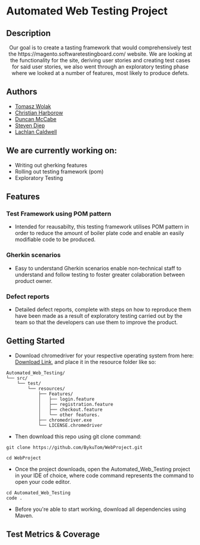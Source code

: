 # Automated Web Testing Project

## Description

<p align="center">Our goal is to create a tasting framework that would comprehensively test the https://magento.softwaretestingboard.com/ website. We are looking at the functionality for the site, deriving user stories and creating test cases for said user stories, we also went through an exploratory testing phase where we looked at a number of features, most likely to produce defets.</p>

## Authors

- [Tomasz Wolak](https://github.com/BykuTom)
- [Christian Harborow](https://github.com/ChristianHarborow)
- [Duncan McCabe](https://github.com/dmac1954-sys)
- [Steven Diep](https://github.com/stevrnd)
- [Lachlan Caldwell](https://github.com/lachlan-caldwell)

## We are currently working on:

- Writing out gherking features
- Rolling out testing framework (pom)
- Exploratory Testing

## Features

### Test Framework using POM pattern

- Intended for reausabilty, this testing framework utilises POM pattern in order to reduce the amount of boiler plate code and enable an easily modifiable code to be produced.

### Gherkin scenarios

- Easy to understand Gherkin scenarios enable non-technical staff to understand and follow testing to foster greater colaboration between product owner.

### Defect reports

- Detailed defect reports, complete with steps on how to reproduce them have been made as a result of exploratory testing carried out by the team so that the developers can use them to improve the product.

## Getting Started

- Download chromedriver for your respective operating system from here: [Download Link](https://googlechromelabs.github.io/chrome-for-testing/), and place it in the resource folder like so:

```Arduino
Automated_Web_Testing/
└── src/
    └── test/
        └── resources/
            ├── Features/
            │   ├── login.feature
            │   ├── registration.feature
            │   ├── checkout.feature
            │   └── other features.
            ├── chromedriver.exe
            └── LICENSE.chromedriver
```

- Then download this repo using git clone command:

```shell
git clone https://github.com/BykuTom/WebProject.git

cd WebProject

```

- Once the project downloads, open the Automated_Web_Testing project in your IDE of choice, where code command represents the command to open your code editor.

```shell
cd Automated_Web_Testing
code .
```

- Before you're able to start working, download all dependencies using Maven.

## Test Metrics & Coverage
